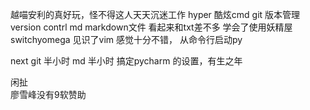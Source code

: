 越喵安利的真好玩，怪不得这人天天沉迷工作
hyper 酷炫cmd
git 版本管理 version contrl
md markdown文件 看起来和txt差不多
学会了使用妖精屋 switchyomega
见识了vim 感觉十分不错，
从命令行启动py

next 
git 半小时
md  半小时
搞定pycharm 的设置，有生之年
  
  闲扯  
廖雪峰没有9软赞助